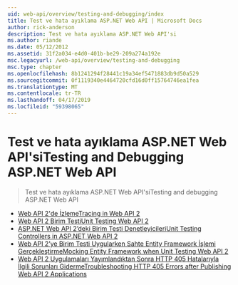 ```yaml
---
uid: web-api/overview/testing-and-debugging/index
title: Test ve hata ayıklama ASP.NET Web API | Microsoft Docs
author: rick-anderson
description: Test ve hata ayıklama ASP.NET Web API'si
ms.author: riande
ms.date: 05/12/2012
ms.assetid: 31f2a034-e4d0-401b-be29-209a274a192e
msc.legacyurl: /web-api/overview/testing-and-debugging
msc.type: chapter
ms.openlocfilehash: 8b1241294f28441c19a34ef5471883db9d50a529
ms.sourcegitcommit: 0f1119340e4464720cfd16d0ff15764746ea1fea
ms.translationtype: MT
ms.contentlocale: tr-TR
ms.lasthandoff: 04/17/2019
ms.locfileid: "59398065"
---
```

# <a name="testing-and-debugging-aspnet-web-api"></a><span data-ttu-id="7b916-103">Test ve hata ayıklama ASP.NET Web API'si</span><span class="sxs-lookup"><span data-stu-id="7b916-103">Testing and Debugging ASP.NET Web API</span></span>

> <span data-ttu-id="7b916-104">Test ve hata ayıklama ASP.NET Web API'si</span><span class="sxs-lookup"><span data-stu-id="7b916-104">Testing and debugging ASP.NET Web API</span></span>


- [<span data-ttu-id="7b916-105">Web API 2'de İzleme</span><span class="sxs-lookup"><span data-stu-id="7b916-105">Tracing in Web API 2</span></span>](tracing-in-aspnet-web-api.md)
- [<span data-ttu-id="7b916-106">Web API 2 Birim Testi</span><span class="sxs-lookup"><span data-stu-id="7b916-106">Unit Testing Web API 2</span></span>](unit-testing-with-aspnet-web-api.md)
- [<span data-ttu-id="7b916-107">ASP.NET Web API 2’deki Birim Testi Denetleyicileri</span><span class="sxs-lookup"><span data-stu-id="7b916-107">Unit Testing Controllers in ASP.NET Web API 2</span></span>](unit-testing-controllers-in-web-api.md)
- [<span data-ttu-id="7b916-108">Web API 2’ye Birim Testi Uygularken Sahte Entity Framework İşlemi Gerçekleştirme</span><span class="sxs-lookup"><span data-stu-id="7b916-108">Mocking Entity Framework when Unit Testing Web API 2</span></span>](mocking-entity-framework-when-unit-testing-aspnet-web-api-2.md)
- [<span data-ttu-id="7b916-109">Web API 2 Uygulamaları Yayımlandıktan Sonra HTTP 405 Hatalarıyla İlgili Sorunları Giderme</span><span class="sxs-lookup"><span data-stu-id="7b916-109">Troubleshooting HTTP 405 Errors after Publishing Web API 2 Applications</span></span>](troubleshooting-http-405-errors-after-publishing-web-api-applications.md)
